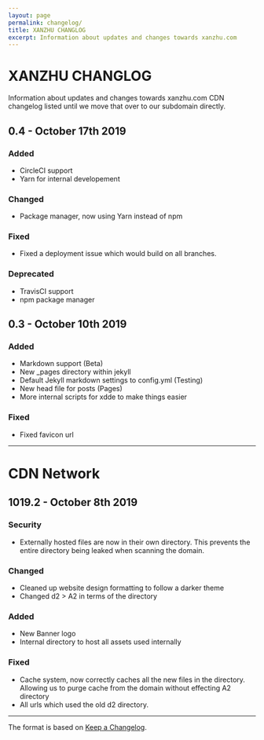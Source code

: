```yaml
---
layout: page
permalink: changelog/
title: XANZHU CHANGLOG
excerpt: Information about updates and changes towards xanzhu.com
---
```


# XANZHU CHANGLOG
Information about updates and changes towards xanzhu.com
CDN changelog listed until we move that over to our subdomain directly. 

## 0.4 - October 17th 2019
### Added 
- CircleCI support
- Yarn for internal developement

### Changed
- Package manager, now using Yarn instead of npm

### Fixed
- Fixed a deployment issue which would build on all branches.

### Deprecated
- TravisCI support
- npm package manager

## 0.3 - October 10th 2019
### Added
- Markdown support (Beta)
- New _pages directory within jekyll
- Default Jekyll markdown settings to config.yml (Testing)
- New head file for posts (Pages)
- More internal scripts for xdde to make things easier

### Fixed
- Fixed favicon url 

----

# CDN Network

## 1019.2 - October 8th 2019
### Security
- Externally hosted files are now in their own directory. This prevents the entire directory being leaked when scanning the domain. 

### Changed
- Cleaned up website design formatting to follow a darker theme
- Changed d2 > A2 in terms of the directory

### Added
- New Banner logo
- Internal directory to host all assets used internally

### Fixed
- Cache system, now correctly caches all the new files in the directory. Allowing us to purge cache from the domain without effecting A2 directory
- All urls which used the old d2 directory. 

----

The format is based on [Keep a Changelog](https://keepachangelog.com/en/1.0.0/).